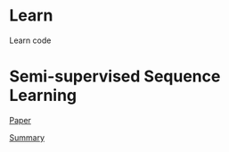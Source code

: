 # Learn
Learn code

# Semi-supervised Sequence Learning

[Paper](https://paperswithcode.com/paper/semi-supervised-sequence-learning)

[Summary](https://hyunyoung2.github.io/2019/11/11/Semi-supervised_Sequence_Learning/)

